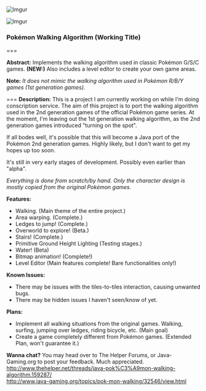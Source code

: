 ![Imgur](http://i.imgur.com/032wf8V.png)

![Imgur](http://i.imgur.com/Yv9F1P4.png)

### Pokémon Walking Algorithm (Working Title) 
===
 
**Abstract:**
Implements the walking algorithm used in classic Pokémon G/S/C games. 
**(NEW:)** Also includes a level editor to create your own game areas.

**Note:** *It does not mimic the walking algorithm used in Pokémon R/B/Y games (1st generation games).*

===
**Description:**
This is a project I am currently working on while I'm doing conscription service. The aim of this project is to port the walking algorithm used in the 2nd generation games of the official Pokémon game series. At the moment, I'm leaving out the 1st generation walking algorithm, as the 2nd generation games introduced "turning on the spot".

If all bodes well, it's possible that this will become a Java port of the Pokémon 2nd generation games. Highly likely, but I don't want to get my hopes up too soon.

It's still in very early stages of development. Possibly even earlier than "alpha".

*Everything is done from scratch/by hand. Only the character design is mostly copied from the original Pokémon games.*

**Features:**
* Walking. (Main theme of the entire project.)
* Area warping. (Complete.)
* Ledges to jump! (Complete.)
* Overworld to explore! (Beta.)
* Stairs! (Complete.)
* Primitive Ground Height Lighting (Testing stages.)
* Water! (Beta)
* Bitmap animation! (Complete!)
* Level Editor (Main features complete! Bare functionalities only!)

**Known Issues:**
* There may be issues with the tiles-to-tiles interaction, causing unwanted bugs.
* There may be hidden issues I haven't seen/know of yet.

**Plans:**
* Implement all walking situations from the original games. Walking, surfing, jumping over ledges, riding bicycle, etc. (Main goal)
* Create a game completely different from Pokémon games. (Extended Plan, won't guarantee it.)

**Wanna chat?**
You may head over to The Helper Forums, or Java-Gaming.org to post your feedback. Much appreciated. 
 http://www.thehelper.net/threads/java-pok%C3%A9mon-walking-algorithm.159287/  
 http://www.java-gaming.org/topics/pok-mon-walking/32546/view.html